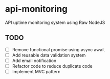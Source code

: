 # api-monitoring

API uptime monitoring system using Raw NodeJS

## TODO

- [ ] Remove functional promise using async await
- [ ] Add reusable data validation system
- [ ] Add email notification
- [ ] Refactor code to reduce duplicate code 
- [ ] Implement MVC pattern